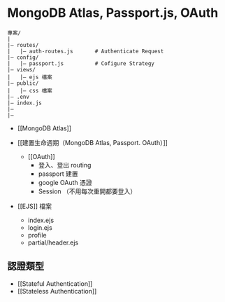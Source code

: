 # MongoDB Atlas, Passport.js, OAuth
```
專案/
|
|– routes/
|   |– auth-routes.js		# Authenticate Request
|– config/
|   |– passport.js			# Cofigure Strategy
|– views/
|   |– ejs 檔案
|– public/
|   |– css 檔案
|– .env
|– index.js
|– 
|– 
```
- [[MongoDB Atlas]]
- [[建置生命週期（MongoDB Atlas, Passport. OAuth）]]
	- [[OAuth]]
		- 登入、登出 routing
		- passport 建置
		- google OAuth 憑證
		- Session （不用每次重開都要登入）






- [[EJS]] 檔案
	- index.ejs
	- login.ejs
	- profile
	- partial/header.ejs

## 認證類型
- [[Stateful Authentication]]
- [[Stateless Authentication]]
